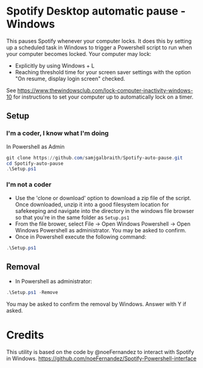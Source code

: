 # Spotify Desktop automatic pause - Windows
This pauses Spotify whenever your computer locks. It does this by setting up a scheduled task in Windows to trigger a Powershell script to run when your computer becomes locked.
Your computer may lock:
* Explicitly by using Windows + L
* Reaching threshold time for your screen saver settings with the option "On resume, display login screen" checked.

See https://www.thewindowsclub.com/lock-computer-inactivity-windows-10 for instructions to set your computer up to automatically lock on a timer.

## Setup
### I'm a coder, I know what I'm doing
In Powershell as Admin
```powershell
git clone https://github.com/samjgalbraith/Spotify-auto-pause.git
cd Spotify-auto-pause
.\Setup.ps1
```
### I'm not a coder
* Use the 'clone or download' option to download a zip file of the script. Once downloaded, unzip it into a good filesystem location for safekeeping and navigate into the directory in the windows file browser so that you're in the same folder as `Setup.ps1`
* From the file brower, select File -> Open Windows Powershell -> Open Windows Powershell as administrator. You may be asked to confirm.
* Once in Powershell execute the following command:
```powershell
.\Setup.ps1
```

## Removal
* In Powershell as administrator:
```powershell
.\Setup.ps1 -Remove
```
You may be asked to confirm the removal by Windows. Answer with Y if asked.

# Credits
This utility is based on the code by @noeFernandez to interact with Spotify in Windows. 
https://github.com/noeFernandez/Spotify-Powershell-interface